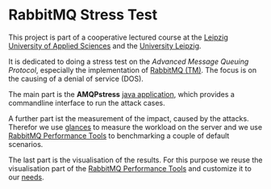 # RabbitMQ Stress Test

This project is part of a cooperative lectured course at the [Leipzig University of Applied Sciences](http://www.htwk-leipzig.de/en/) and the [University Leipzig](http://www.zv.uni-leipzig.de/en/).
 
It is dedicated to doing a stress test on the *Advanced Message Queuing Protocol*, especially the implementation of [RabbitMQ (TM)](https://www.rabbitmq.com/). The focus is on the causing of a denial of service (DOS).

The main part is the **AMQPstress** [java application](https://github.com/philippsied/amqp-stress-test/tree/master/amqp_clients), which provides a commandline interface to run the attack cases.

A further part ist the measurement of the impact, caused by the attacks. Therefor we use [glances](https://github.com/nicolargo/glances) to measure the workload on the server and we use [RabbitMQ Performance Tools](https://github.com/rabbitmq/rabbitmq-perf-html) to benchmarking a couple of default scenarios.

The last part is the visualisation of the results. For this purpose we reuse the visualisation part of the [RabbitMQ Performance Tools](https://github.com/rabbitmq/rabbitmq-perf-html) and customize it
to our [needs](https://github.com/philippsied/amqp-stress-test/tree/master/perfBenchmark/reporting).

